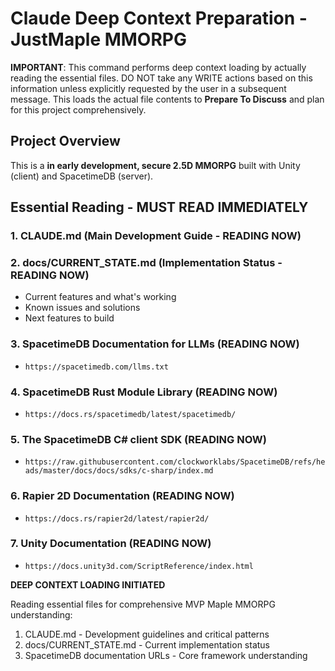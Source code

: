 # Claude Deep Context Preparation - JustMaple MMORPG

**IMPORTANT**: This command performs deep context loading by actually reading the essential files. DO NOT take any WRITE actions based on this information unless explicitly requested by the user in a subsequent message. This loads the actual file contents to **Prepare To Discuss** and plan for this project comprehensively.

## Project Overview

This is a **in early development, secure 2.5D MMORPG** built with Unity (client) and SpacetimeDB (server).

## Essential Reading - MUST READ IMMEDIATELY

### 1. **CLAUDE.md** (Main Development Guide - READING NOW)

### 2. **docs/CURRENT_STATE.md** (Implementation Status - READING NOW)
- Current features and what's working
- Known issues and solutions
- Next features to build

### 3. **SpacetimeDB Documentation for LLMs** (READING NOW)
- `https://spacetimedb.com/llms.txt`
	
### 4. **SpacetimeDB Rust Module Library** (READING NOW)
- `https://docs.rs/spacetimedb/latest/spacetimedb/`
	
### 5. **The SpacetimeDB C# client SDK** (READING NOW)
- `https://raw.githubusercontent.com/clockworklabs/SpacetimeDB/refs/heads/master/docs/docs/sdks/c-sharp/index.md`

### 6. **Rapier 2D Documentation** (READING NOW)
- `https://docs.rs/rapier2d/latest/rapier2d/`

### 7. **Unity Documentation** (READING NOW)
- `https://docs.unity3d.com/ScriptReference/index.html`
	
**DEEP CONTEXT LOADING INITIATED**

Reading essential files for comprehensive MVP Maple MMORPG understanding:
1. CLAUDE.md - Development guidelines and critical patterns
2. docs/CURRENT_STATE.md - Current implementation status
3. SpacetimeDB documentation URLs - Core framework understanding